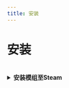 ```yaml
---
title: 安装
---
```


# 安装

<br>
<details>
<summary><b>安装模组至</font>Steam</font></b></summary>

1. 先找到你想安装的模组，比如`TONEX.zip`

2. 下载完成后，打开压缩包，其窗口静止在后台

3. 找到你安装的 Among Us 的根目录。在 Steam 上，你可以打开 Among Us 的库，点击“设置”，选择“管理”，最后选择“浏览本地文件”<br>
![image](/Image/SteamGetFolder.png)

4. 然后把压缩包里面的所有文件解压至 Among Us 根目录

5. 在 Among Us 文件夹中运行 `Among Us.exe`。第一次运行时，模组设置文件可能需要一些时间。如果出现黑屏，只需等待几分钟。加载完成后，你应该会弹出 TONEX 新闻。如果你没有看到任何有关 TONEX 的信息，请仔细检查你的文件是否都在同一个文件夹中。

</details>
<br>